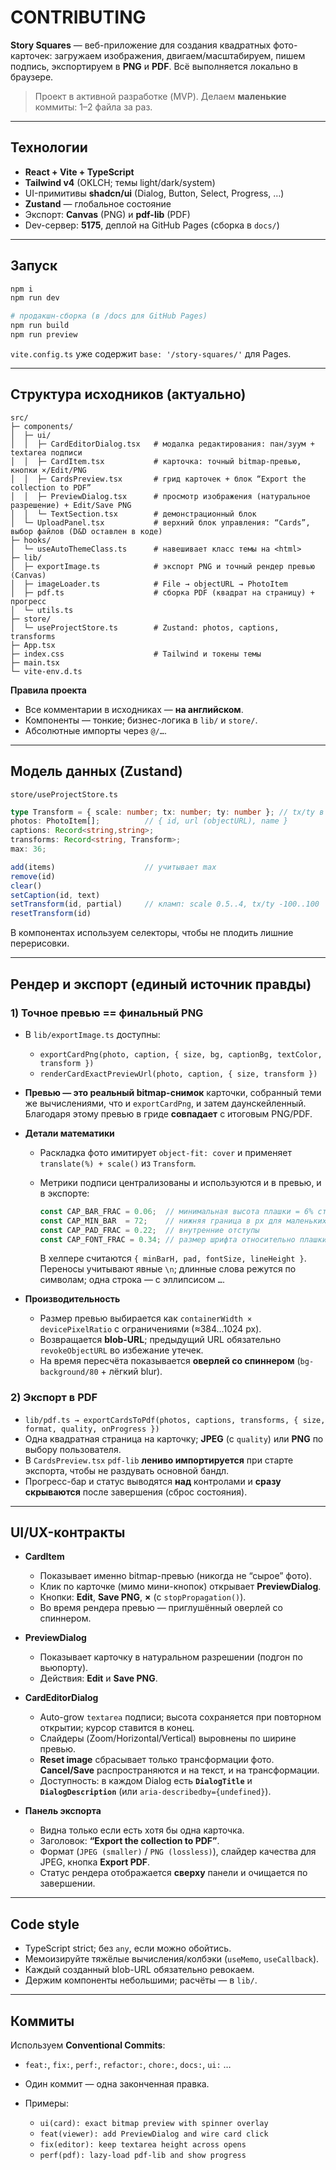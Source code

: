 # CONTRIBUTING

**Story Squares** — веб-приложение для создания квадратных фото-карточек: загружаем изображения, двигаем/масштабируем, пишем подпись, экспортируем в **PNG** и **PDF**. Всё выполняется локально в браузере.

> Проект в активной разработке (MVP). Делаем **маленькие** коммиты: 1–2 файла за раз.

---

## Технологии

- **React + Vite + TypeScript**
- **Tailwind v4** (OKLCH; темы light/dark/system)
- UI-примитивы **shadcn/ui** (Dialog, Button, Select, Progress, …)
- **Zustand** — глобальное состояние
- Экспорт: **Canvas** (PNG) и **pdf-lib** (PDF)
- Dev-сервер: **5175**, деплой на GitHub Pages (сборка в `docs/`)

---

## Запуск

```bash
npm i
npm run dev

# продакшн-сборка (в /docs для GitHub Pages)
npm run build
npm run preview
````

`vite.config.ts` уже содержит `base: '/story-squares/'` для Pages.

---

## Структура исходников (актуально)

```
src/
├─ components/
│  ├─ ui/
│  │  ├─ CardEditorDialog.tsx   # модалка редактирования: пан/зуум + textarea подписи
│  │  ├─ CardItem.tsx           # карточка: точный bitmap-превью, кнопки ×/Edit/PNG
│  │  ├─ CardsPreview.tsx       # грид карточек + блок “Export the collection to PDF”
│  │  ├─ PreviewDialog.tsx      # просмотр изображения (натуральное разрешение) + Edit/Save PNG
│  │  └─ TextSection.tsx        # демонстрационный блок
│  └─ UploadPanel.tsx           # верхний блок управления: “Cards”, выбор файлов (D&D оставлен в коде)
├─ hooks/
│  └─ useAutoThemeClass.ts      # навешивает класс темы на <html>
├─ lib/
│  ├─ exportImage.ts            # экспорт PNG и точный рендер превью (Canvas)
│  ├─ imageLoader.ts            # File → objectURL → PhotoItem
│  ├─ pdf.ts                    # сборка PDF (квадрат на страницу) + прогресс
│  └─ utils.ts
├─ store/
│  └─ useProjectStore.ts        # Zustand: photos, captions, transforms
├─ App.tsx
├─ index.css                    # Tailwind и токены темы
├─ main.tsx
└─ vite-env.d.ts
```

**Правила проекта**

* Все комментарии в исходниках — **на английском**.
* Компоненты — тонкие; бизнес-логика в `lib/` и `store/`.
* Абсолютные импорты через `@/…`.

---

## Модель данных (Zustand)

`store/useProjectStore.ts`

```ts
type Transform = { scale: number; tx: number; ty: number }; // tx/ty в %, от центра
photos: PhotoItem[];          // { id, url (objectURL), name }
captions: Record<string,string>;
transforms: Record<string, Transform>;
max: 36;

add(items)                    // учитывает max
remove(id)
clear()
setCaption(id, text)
setTransform(id, partial)     // кламп: scale 0.5..4, tx/ty -100..100
resetTransform(id)
```

В компонентах используем селекторы, чтобы не плодить лишние перерисовки.

---

## Рендер и экспорт (единый источник правды)

### 1) Точное превью == финальный PNG

* В `lib/exportImage.ts` доступны:

  * `exportCardPng(photo, caption, { size, bg, captionBg, textColor, transform })`
  * `renderCardExactPreviewUrl(photo, caption, { size, transform })`

* **Превью — это реальный bitmap-снимок** карточки, собранный теми же вычислениями, что и `exportCardPng`, и затем даунскейленный.
  Благодаря этому превью в гриде **совпадает** с итоговым PNG/PDF.

* **Детали математики**

  * Раскладка фото имитирует `object-fit: cover` и применяет `translate(%) + scale()` из `Transform`.
  * Метрики подписи централизованы и используются и в превью, и в экспорте:

    ```ts
    const CAP_BAR_FRAC = 0.06;  // минимальная высота плашки = 6% стороны
    const CAP_MIN_BAR  = 72;    // нижняя граница в px для маленьких размеров
    const CAP_PAD_FRAC = 0.22;  // внутренние отступы
    const CAP_FONT_FRAC = 0.34; // размер шрифта относительно плашки
    ```

    В хелпере считаются `{ minBarH, pad, fontSize, lineHeight }`.
    Переносы учитывают явные `\n`; длинные слова режутся по символам; одна строка — с эллипсисом `…`.

* **Производительность**

  * Размер превью выбирается как `containerWidth × devicePixelRatio` с ограничениями (≈384…1024 px).
  * Возвращается **blob-URL**; предыдущий URL обязательно `revokeObjectURL` во избежание утечек.
  * На время пересчёта показывается **оверлей со спиннером** (`bg-background/80` + лёгкий blur).

### 2) Экспорт в PDF

* `lib/pdf.ts → exportCardsToPdf(photos, captions, transforms, { size, format, quality, onProgress })`
* Одна квадратная страница на карточку; **JPEG** (с `quality`) или **PNG** по выбору пользователя.
* В `CardsPreview.tsx` `pdf-lib` **лениво импортируется** при старте экспорта, чтобы не раздувать основной бандл.
* Прогресс-бар и статус выводятся **над** контролами и **сразу скрываются** после завершения (сброс состояния).

---

## UI/UX-контракты

* **CardItem**

  * Показывает именно bitmap-превью (никогда не “сырое” фото).
  * Клик по карточке (мимо мини-кнопок) открывает **PreviewDialog**.
  * Кнопки: **Edit**, **Save PNG**, **×** (с `stopPropagation()`).
  * Во время рендера превью — приглушённый оверлей со спиннером.

* **PreviewDialog**

  * Показывает карточку в натуральном разрешении (подгон по вьюпорту).
  * Действия: **Edit** и **Save PNG**.

* **CardEditorDialog**

  * Auto-grow `textarea` подписи; высота сохраняется при повторном открытии; курсор ставится в конец.
  * Слайдеры (Zoom/Horizontal/Vertical) выровнены по ширине превью.
  * **Reset image** сбрасывает только трансформации фото.
    **Cancel/Save** распространяются и на текст, и на трансформации.
  * Доступность: в каждом Dialog есть **`DialogTitle`** и **`DialogDescription`** (или `aria-describedby={undefined}`).

* **Панель экспорта**

  * Видна только если есть хотя бы одна карточка.
  * Заголовок: **“Export the collection to PDF”**.
  * Формат (`JPEG (smaller)` / `PNG (lossless)`), слайдер качества для JPEG, кнопка **Export PDF**.
  * Статус рендера отображается **сверху** панели и очищается по завершении.

---

## Code style

* TypeScript strict; без `any`, если можно обойтись.
* Мемоизируйте тяжёлые вычисления/колбэки (`useMemo`, `useCallback`).
* Каждый созданный blob-URL обязательно ревокаем.
* Держим компоненты небольшими; расчёты — в `lib/`.

---

## Коммиты

Используем **Conventional Commits**:

* `feat:`, `fix:`, `perf:`, `refactor:`, `chore:`, `docs:`, `ui:` …
* Один коммит — одна законченная правка.
* Примеры:

  * `ui(card): exact bitmap preview with spinner overlay`
  * `feat(viewer): add PreviewDialog and wire card click`
  * `fix(editor): keep textarea height across opens`
  * `perf(pdf): lazy-load pdf-lib and show progress`
